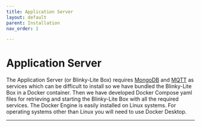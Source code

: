 ```yaml
---
title: Application Server
layout: default
parent: Installation
nav_order: 1

---
```

# Application Server

The Application Server (or Blinky-Lite Box) requires [MongoDB] and [MQTT] as services which can be difficult to install so we have bundled the Blinky-Lite Box in a Docker container. Then we have developed Docker Compose yaml files for retrieving and starting the Blinky-Lite Box with all the required services. The Docker Engine is easily installed on Linux systems. For operating systems other than Linux you will need to use Docker Desktop.

----
[MongoDB]:https://www.mongodb.com/atlas/database  
[MQTT]:https://mqtt.org  